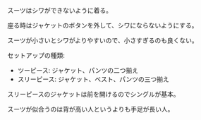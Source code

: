 スーツはシワができないように着る。

座る時はジャケットのボタンを外して、シワにならないようにする。

スーツが小さいとシワがよりやすいので、小さすぎるのも良くない。

セットアップの種類:

- ツーピース: ジャケット、パンツの二つ揃え
- スリーピース: ジャケット、ベスト、パンツの三つ揃え

スリーピースのジャケットは前を開けるのでシングルが基本。

スーツが似合うのは背が高い人というよりも手足が長い人。
